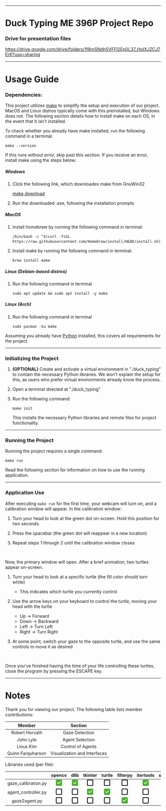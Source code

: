 ___
# Duck Typing ME 396P Project Repo

### Drive for presentation files
https://drive.google.com/drive/folders/1f8mSNdhSVFFl2Ep0L37_HpIXJZCJ7ErK?usp=sharing

___

# Usage Guide

### Dependencies:

This project utilizes [make](https://www.gnu.org/software/make/) to simplify the setup and execution of our project. MacOS and Linux distros typically come with this preinstalled, but Windows does not. The following section details how to install make on each OS, in the event that it isn't installed.

To check whether you already have make installed, run the following command in a terminal:

```shell
make --version
```

If this runs without error, skip past this section. If you receive an error, install make using the steps below:

##### Windows
1. Click the following link, which downloades make from GnuWin32

    [make download](https://sourceforge.net/projects/gnuwin32/files/make/3.81/make-3.81.exe/download?use_mirror=psychz&download=)

2. Run the downloaded .exe, following the installation prompts

##### MacOS
1. Install homebrew by running the following command in terminal:
    
    ```shell
    /bin/bash -c "$(curl -fsSL https://raw.githubusercontent.com/Homebrew/install/HEAD/install.sh)"
    ```

2. Install make by running the following command in terminal:

    ```shell
    brew install make
    ```

##### Linux (Debian-based distros)
1. Run the following command in terminal

    ```shell
    sudo apt update && sudo apt install -y make
    ```

##### Linux (Arch)
1. Run the following command in terminal

    ```shell
    sudo pacman -Su make
    ```

Assuming you already have [Python](https://www.python.org/downloads/) installed, this covers all requirements for the project.

___

### Initializing the Project

1. **(OPTIONAL)** Create and activate a virtual environment in "./duck_typing" to contain the necessary Python libraries. We won't explain the setup for this, as users who prefer virtual environments already know the process.

2. Open a terminal directed at "./duck_typing"

3. Run the following command:

    ```shell
    make init
    ```

    This installs the necessary Python libraries and remote files for project functionality.

___

### Running the Project

Running the project requires a single command:

```shell
make run
```

Read the following section for information on how to use the running application.

___

### Application Use

After executing ```make run``` for the first time, your webcam will turn on, and a calibration window will appear. In the calibration window: 

1. Turn your head to look at the green dot on-screen. Hold this position for two seconds.

2. Press the spacebar (the green dot will reappear in a new location)

3. Repeat steps 1 through 2 until the calibration window closes

<br>

Now, the primary window will open. After a brief animation, two turtles appear on-screen.

1. Turn your head to look at a specific turtle (the fill color should turn white)
    - This indicates which turtle you currently control

2. Use the arrow keys on your keyboard to control the turtle, moving your head with the turtle
    - Up $\rightarrow$ Forward
    - Down $\rightarrow$ Backward
    - Left $\rightarrow$ Turn Left
    - Right $\rightarrow$ Turn Right

3. At some point, switch your gaze to the opposite turtle, and use the same controls to move it as desired

<br>

Once you've finished having the time of your life controlling these turtles, close the program by pressing the ESCAPE key.

___
# Notes

Thank you for viewing our project. The following table lists member contributions:

<div align="center">

| Member | Section |
| :----: | :-----: |
| Robert Horvath | Gaze Detection |
| John Lyle | Agent Selection |
| Linus Kim | Control of Agents |
| Quinn Farquharson | Visualization and Interfaces |

</div>

Libraries used (per file):

<div align="center">

|                     | opencv |  dlib  | tkinter | turtle | filterpy | itertools | screeninfo | numpy | threading | typing | dataclass |  json  |  OS   |  math  |
| :-----------------: | :----: | :----: | :-----: | :----: | :------: | :-------: | :--------: | :---: | :-------: | :----: | :-------: | :----: | :---: | :----: |
| gaze_calibration.py | <img src="./ico/c.png" height=20px>  | <img src="./ico/c.png" height=20px>  |  <img src="./ico/cb.png" height=20px>  | <img src="./ico/cb.png" height=20px>  |  <img src="./ico/cb.png" height=20px>   |   <img src="./ico/c.png" height=20px>   |   <img src="./ico/c.png" height=20px>    | <img src="./ico/c.png" height=20px> |   <img src="./ico/cb.png" height=20px>   | <img src="./ico/c.png" height=20px>  |   <img src="./ico/cb.png" height=20px>   | <img src="./ico/c.png" height=20px>  | <img src="./ico/c.png" height=20px> |  <img src="./ico/cb.png" height=20px> |
| agent_controller.py | <img src="./ico/cb.png" height=20px>  | <img src="./ico/cb.png" height=20px>  |  <img src="./ico/c.png" height=20px>  | <img src="./ico/c.png" height=20px>  |  <img src="./ico/cb.png" height=20px>   |   <img src="./ico/cb.png" height=20px>   |   <img src="./ico/cb.png" height=20px>    | <img src="./ico/cb.png" height=20px> |   <img src="./ico/c.png" height=20px>   | <img src="./ico/c.png" height=20px>  |   <img src="./ico/c.png" height=20px>   | <img src="./ico/cb.png" height=20px>  | <img src="./ico/cb.png" height=20px> |  <img src="./ico/c.png" height=20px> |
|    gaze2agent.py    | <img src="./ico/cb.png" height=20px>  | <img src="./ico/cb.png" height=20px>  |  <img src="./ico/cb.png" height=20px>  | <img src="./ico/cb.png" height=20px>  |  <img src="./ico/c.png" height=20px>   |   <img src="./ico/cb.png" height=20px>   |   <img src="./ico/cb.png" height=20px>    | <img src="./ico/c.png" height=20px> |   <img src="./ico/cb.png" height=20px>   | <img src="./ico/cb.png" height=20px>  |   <img src="./ico/cb.png" height=20px>   | <img src="./ico/cb.png" height=20px>  | <img src="./ico/cb.png" height=20px> |  <img src="./ico/cb.png" height=20px> |

</div>